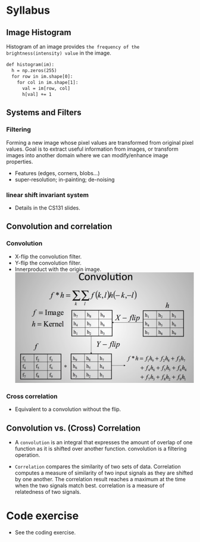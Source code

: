 # Syllabus
## Image Histogram

Histogram of an image provides `the frequency of the brightness(intensity) value` in the image.

```
def histogram(im):
  h = np.zeros(255)
  for row in im.shape[0]:
    for col in im.shape[1]:
      val = im[row, col]
      h[val] += 1
```

## Systems and Filters
### Filtering
Forming a new image whose pixel values are transformed from original pixel values.
Goal is to extract useful information from images, or transform images into another domain where we can modify/enhance image properties.
- Features (edges, corners, blobs…)
- super-resolution; in-painting; de-noising

###  linear shift invariant system
- Details in the CS131 slides.
## Convolution and correlation

### Convolution
- X-flip the convolution filter.
- Y-flip the convolution filter.
- Innerproduct with the origin image.
![convolution](https://github.com/yinyuecheng1/Computer_Vision_Foundation/raw/master/Convolutions/snapshot/convolution.png)


### Cross correlation
- Equivalent to a convolution without the flip.

## Convolution vs. (Cross) Correlation

- A `convolution` is an integral that expresses the amount of overlap of one function
as it is shifted over another function. convolution is a filtering operation.

- `Correlation` compares the similarity of two sets of data. Correlation computes a
measure of similarity of two input signals as they are shifted by one another. The
correlation result reaches a maximum at the time when the two signals match
best. correlation is a measure of relatedness of two signals.

# Code exercise
- See the coding exercise.
